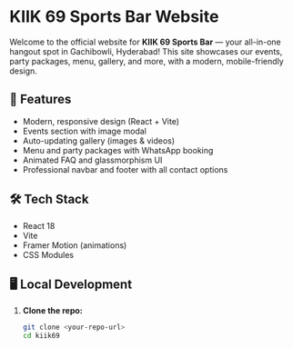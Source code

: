 # KIIK 69 Sports Bar Website

Welcome to the official website for **KIIK 69 Sports Bar** — your all-in-one hangout spot in Gachibowli, Hyderabad! This site showcases our events, party packages, menu, gallery, and more, with a modern, mobile-friendly design.

## 🚀 Features
- Modern, responsive design (React + Vite)
- Events section with image modal
- Auto-updating gallery (images & videos)
- Menu and party packages with WhatsApp booking
- Animated FAQ and glassmorphism UI
- Professional navbar and footer with all contact options

## 🛠️ Tech Stack
- React 18
- Vite
- Framer Motion (animations)
- CSS Modules

## 🖥️ Local Development
1. **Clone the repo:**
   ```bash
   git clone <your-repo-url>
   cd kiik69